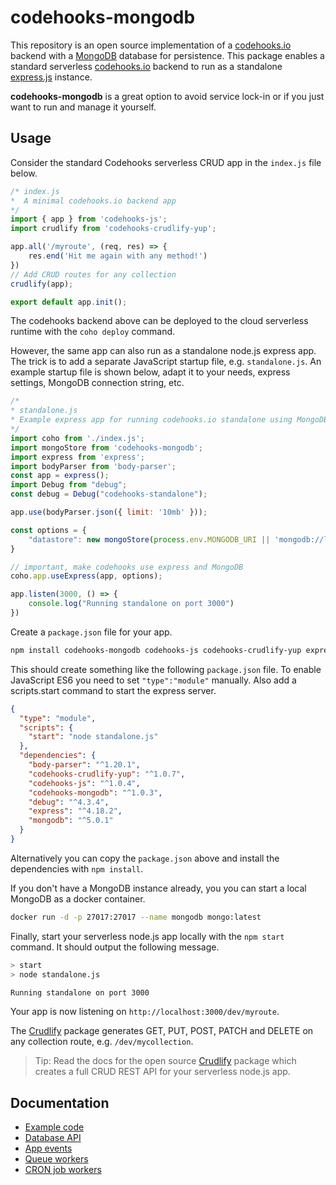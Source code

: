 # codehooks-mongodb

This repository is an open source implementation of a [codehooks.io](https://codehooks.io) backend with a [MongoDB](https://mongodb.com) database for persistence. 
This package enables a standard serverless [codehooks.io](https://codehooks.io) backend to run as a standalone [express.js](https://expressjs.com) instance.

**codehooks-mongodb** is a great option to avoid service lock-in or if you just want to run and manage it yourself. 

## Usage

Consider the standard Codehooks serverless CRUD app in the `index.js` file below.

```js
/* index.js
*  A minimal codehooks.io backend app
*/
import { app } from 'codehooks-js';
import crudlify from 'codehooks-crudlify-yup';

app.all('/myroute', (req, res) => {
    res.end('Hit me again with any method!')
})
// Add CRUD routes for any collection
crudlify(app);

export default app.init();
```
The codehooks backend above can be deployed to the cloud serverless runtime with the `coho deploy` command.

However, the same app can also run as a standalone node.js express app. The trick is to add a separate JavaScript startup file, e.g. `standalone.js`. An example startup file is shown below, adapt it to your needs, express settings, MongoDB connection string, etc.

```js
/* 
* standalone.js
* Example express app for running codehooks.io standalone using MongoDB
*/
import coho from './index.js';
import mongoStore from 'codehooks-mongodb';
import express from 'express';
import bodyParser from 'body-parser';
const app = express();
import Debug from "debug";
const debug = Debug("codehooks-standalone");

app.use(bodyParser.json({ limit: '10mb' }));

const options = {
    "datastore": new mongoStore(process.env.MONGODB_URI || 'mongodb://localhost:27017')
}

// important, make codehooks use express and MongoDB
coho.app.useExpress(app, options);

app.listen(3000, () => {
    console.log("Running standalone on port 3000")
})
```
Create a `package.json` file for your app. 

```bash
npm install codehooks-mongodb codehooks-js codehooks-crudlify-yup express body-parser mongodb debug --save
```
This should create something like the following `package.json` file. To enable JavaScript ES6 you need to set `"type":"module"` manually. Also add a scripts.start command to start the express server.

```json
{
  "type": "module",
  "scripts": {
    "start": "node standalone.js"
  },
  "dependencies": {
    "body-parser": "^1.20.1",
    "codehooks-crudlify-yup": "^1.0.7",
    "codehooks-js": "^1.0.4",
    "codehooks-mongodb": "^1.0.3",
    "debug": "^4.3.4",
    "express": "^4.18.2",
    "mongodb": "^5.0.1"
  } 
}
```

Alternatively you can copy the `package.json` above and install the dependencies with `npm install`.

If you don't have a MongoDB instance already, you you can start a local MongoDB as a docker container.

```bash
docker run -d -p 27017:27017 --name mongodb mongo:latest
```

Finally, start your serverless node.js app locally with the `npm start` command. It should output the following message.

```bash
> start
> node standalone.js

Running standalone on port 3000
```

Your app is now listening on `http://localhost:3000/dev/myroute`.

The [Crudlify](https://www.npmjs.com/package/codehooks-crudlify-yup) package generates GET, PUT, POST, PATCH and DELETE on any collection route, e.g. `/dev/mycollection`.

> Tip: Read the docs for the open source [Crudlify](https://www.npmjs.com/package/codehooks-crudlify-yup) package which creates a full CRUD REST API for your serverless node.js app.

## Documentation
* [Example code](./examples)
* [Database API](https://codehooks.io/docs/nosql-database-api)
* [App events](https://codehooks.io/docs/appeventapi)
* [Queue workers](https://codehooks.io/docs/queuehooks)
* [CRON job workers](https://codehooks.io/docs/jobhooks)
